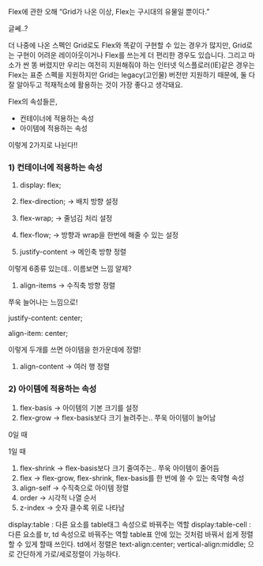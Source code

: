 Flex에 관한 오해
“Grid가 나온 이상, Flex는 구시대의 유물일 뿐이다.”

글쎄..?

더 나중에 나온 스펙인 Grid로도 Flex와 똑같이 구현할 수 있는 경우가 많지만, Grid로는 구현이 어려운 레이아웃이거나 Flex를 쓰는게 더 편리한 경우도 있습니다. 그리고 마소가 싼 똥 버렸지만 우리는 여전히 지원해줘야 하는 인터넷 익스플로러(IE)같은 경우는 Flex는 표준 스펙을 지원하지만 Grid는 legacy(고인물) 버전만 지원하기 때문에, 둘 다 잘 알아두고 적재적소에 활용하는 것이 가장 좋다고 생각돼요.

Flex의 속성들은,

- 컨테이너에 적용하는 속성
- 아이템에 적용하는 속성

이렇게 2가지로 나뉜다!!

### 1) 컨테이너에 적용하는 속성

1. display: flex;

1. flex-direction; → 배치 방향 설정


1. flex-wrap; → 줄넘김 처리 설정


1. flex-flow; → 방향과 wrap을 한번에 해줄 수 있는 설정
2. justify-content → 메인축 방향 정렬


이렇게 6종류 있는데.. 이름보면 느낌 알제?

1. align-items → 수직축 방향 정렬


쭈욱 늘어나는 느낌으로!

justify-content: center;

align-item: center;

이렇게 두개를 쓰면 아이템을 한가운데에 정렬!

1. align-content → 여러 행 정렬

### 2) 아이템에 적용하는 속성

1. flex-basis → 아이템의 기본 크기를 설정
2. flex-grow → flex-basis보다 크기 늘려주는.. 쭈욱 아이템이 늘어남



0일 때


1일 때

1. flex-shrink → flex-basis보다 크기 줄여주는.. 쭈욱 아이템이 줄어듬
2. flex → flex-grow, flex-shrink, flex-basis를 한 번에 쓸 수 있는 축약형 속성
3. align-self → 수직축으로 아이템 정렬
4. order → 시각적 나열 순서
5. z-index → 숫자 클수록 위로 나타남  



display:table : 다른 요소를 table태그 속성으로 바꿔주는 역할
display:table-cell : 다른 요소를 tr, td 속성으로 바꿔주는 역할
table표 안에 있는 것처럼 바꿔서 쉽게 정렬 할 수 있게 할때 쓰인다.
td에서 정렬은 text-align:center; vertical-align:middle; 으로 간단하게 가로/세로정렬이 가능하다.
